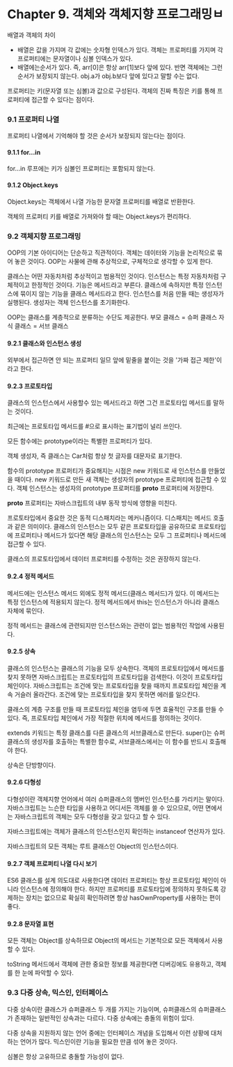 # Chapter 9. 객체와 객체지향 프로그래밍ㅂ

배열과 객체의 차이

- 배열은 값을 가지며 각 값에는 숫자형 인덱스가 있다. 객체는 프로퍼티를 가지며 각 프로퍼티에는 문자열이나 심볼 인덱스가 있다.
- 배열에는순서가 있다. 즉, arr[0]은 항상 arr[1]보다 앞에 있다. 반면 객체에는 그런 순서가 보장되지 않는다. obj.a가 obj.b보다 앞에 있다고 말할 수는 없다.

프로퍼티는 키(문자열 또는 심볼)과 값으로 구성된다.
객체의 진짜 특징은 키를 통해 프로퍼티에 접근할 수 있다는 점이다.

### 9.1 프로퍼티 나열

프로퍼티 나열에서 기억해야 할 것은 순서가 보장되지 않는다는 점이다.

#### 9.1.1 for...in

for...in 루프에는 키가 심볼인 프로퍼티는 포함되지 않는다.

#### 9.1.2 Object.keys

Object.keys는 객체에서 나열 가능한 문자열 프로퍼티를 배열로 반환한다.

객체의 프로퍼티 키를 배열로 가져와야 할 때는 Object.keys가 편리하다.

### 9.2 객체지향 프로그래밍

OOP의 기본 아이디어는 단순하고 직관적이다.
객체는 데이터와 기능을 논리적으로 묶어 놓은 것이다.
OOP는 사물에 관해 추상적으로, 구체적으로 생각할 수 있게 한다.

클래스는 어떤 자동차처럼 추상적이고 범용적인 것이다.
인스턴스는 특정 자동차처럼 구체적이고 한정적인 것이다.
기능은 메서드라고 부른다.
클래스에 속하지만 특정 인스턴스에 묶이지 않는 기능을 클래스 메서드라고 한다.
인스턴스를 처음 만들 때는 생성자가 실행된다.
생성자는 객체 인스턴스를 초기화한다.

OOP는 클래스를 계층적으로 분류하는 수단도 제공한다.
부모 클래스 = 슈퍼 클래스
자식 클래스 = 서브 클래스

#### 9.2.1 클래스와 인스턴스 생성

외부에서 접근하면 안 되는 프로퍼티 일므 앞에 밑줄을 붙이는 것을 '가짜 접근 제한'이라고 한다.

#### 9.2.3 프로토타입

클래스의 인스턴스에서 사용할수 있는 메서드라고 하면 그건 프로토타입 메서드를 말하는 것이다.

최근에는 프로토타입 메서드를 #으로 표시하는 표기법이 널리 쓰인다.

모든 함수에는 prototype이라는 특별한 프로퍼티가 있다.

객체 생성자, 즉 클래스는 Car처럼 항상 첫 글자를 대문자로 표기한다.

함수의 prototype 프로퍼티가 중요해지는 시점은 new 키워드로 새 인스턴스를 만들었을 때이다.
new 키워드로 만든 새 객체는 생성자의 prototype 프로퍼티에 접근할 수 있다.
객체 인스턴스는 생성자의 prototype 프로퍼티를 **proto** 프로퍼티에 저장한다.

**proto** 프로퍼티는 자바스크립트의 내부 동작 방식에 영향을 미친다.

프로토타입에서 중요한 것은 동적 디스패치라는 메커니즘이다.
디스패치는 메서드 호출과 같은 의미이다.
클래스의 인스턴스는 모두 같은 프로토타입을 공유하므로 프로토타입에 프로퍼티나 메서드가 있다면 해당 클래스의 인스턴스는 모두 그 프로퍼티나 메서드에 접근할 수 있다.

클래스의 프로토타입에서 데이터 프로퍼티를 수정하는 것은 권장하지 않는다.

#### 9.2.4 정적 메서드

메서드에는 인스턴스 메서드 외에도 정적 메서드(클래스 메서드)가 있다.
이 메서드는 특정 인스턴스에 적용되지 않는다.
정적 메서드에서 this는 인스턴스가 아니라 클래스 자체에 묶인다.

정적 메서드는 클래스에 관련되지만 인스턴스와는 관련이 없는 범용적인 작업에 사용된다.

#### 9.2.5 상속

클래스의 인스턴스는 클래스의 기능을 모두 상속한다.
객체의 프로토타입에서 메서드를 찾지 못하면 자바스크립트는 프로토타입의 프로토타입을 검색한다.
이것이 프로토타입 체인이다.
자바스크립트는 조건에 맞는 프로토타입을 찾을 때까지 프로토타입 체인을 계속 거슬러 올라간다.
조건에 맞는 프로토타입을 찾지 못하면 에러를 일으킨다.

클래스의 계층 구조를 만들 때 프로토타입 체인을 염두에 두면 효율적인 구조를 만들 수 있다.
즉, 프로토타입 체인에서 가장 적절한 위치에 메서드를 정의하는 것이다.

extends 키워드는 특정 클래스를 다른 클래스의 서브클래스로 만든다.
super()는 슈퍼클래스의 생성자를 호출하는 특별한 함수로, 서브클래스에서는 이 함수를 반드시 호출해야 한다.

상속은 단방향이다.

#### 9.2.6 다형성

다형성이란 객체지향 언어에서 여러 슈퍼클래스의 멤버인 인스턴스를 가리키는 말이다.
자바스크립트는 느슨한 타입을 사용하고 어디서든 객체를 쓸 수 있으므로, 어떤 면에서는 자바스크립트의 객체는 모두 다형성을 갖고 있다고 할 수 있다.

자바스크립트에는 객체가 클래스의 인스턴스인지 확인하는 instanceof 연산자가 있다.

자바스크립트의 모든 객체는 루트 클래스인 Object의 인스턴스이다.

#### 9.2.7 객체 프로퍼티 나열 다시 보기

ES6 클래스를 설계 의도대로 사용한다면 데이터 프로퍼티는 항상 프로토타입 체인이 아니라 인스턴스에 정의해야 한다.
하지만 프로퍼티를 프로토타입에 정의하지 못하도록 강제하는 장치는 없으므로 확실히 확인하려면 항상 hasOwnProperty를 사용하는 편이 좋다.

#### 9.2.8 문자열 표현

모든 객체는 Object를 상속하므로 Object의 메서드는 기본적으로 모든 객체에서 사용할 수 있다.

toString 메서드에서 객체에 관한 중요한 정보를 제공한다면 디버깅에도 유용하고, 객체를 한 눈에 파악할 수 있다.

### 9.3 다중 상속, 믹스인, 인터페이스

다중 상속이란 클래스가 슈퍼클래스 두 개를 가지는 기능이며, 슈퍼클래스의 슈퍼클래스가 존재하는 일반적인 상속과는 다르다.
다중 상속에는 충돌의 위험이 있다.

다중 상속을 지원하지 않는 언어 중에는 인터페이스 개념을 도입해서 이런 상황에 대처하는 언어가 많다.
믹스인이란 기능을 필요한 만큼 섞어 놓은 것이다.

심볼은 항상 고유하므로 충돌할 가능성이 없다.
